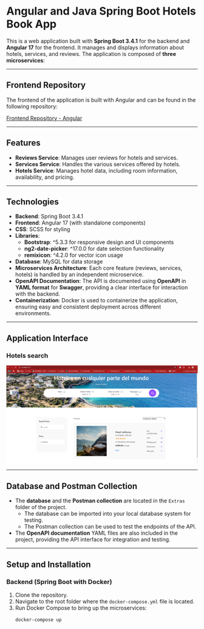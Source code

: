 # Angular and Java Spring Boot Hotels Book App

This is a web application built with **Spring Boot 3.4.1** for the backend and **Angular 17** for the frontend. It manages and displays information about hotels, services, and reviews. The application is composed of **three microservices**:

---

## Frontend Repository

The frontend of the application is built with Angular and can be found in the following repository:

[Frontend Repository - Angular](https://github.com/PagarciaSima/HotelBooks_Angular)

---

## Features

- **Reviews Service**: Manages user reviews for hotels and services.
- **Services Service**: Handles the various services offered by hotels.
- **Hotels Service**: Manages hotel data, including room information, availability, and pricing.

---

## Technologies

- **Backend**: Spring Boot 3.4.1
- **Frontend**: Angular 17 (with standalone components)
- **CSS**: SCSS for styling
- **Libraries**:
  - **Bootstrap**: ^5.3.3 for responsive design and UI components
  - **ng2-date-picker**: ^17.0.0 for date selection functionality
  - **remixicon**: ^4.2.0 for vector icon usage
- **Database**: MySQL for data storage
- **Microservices Architecture**: Each core feature (reviews, services, hotels) is handled by an independent microservice.
- **OpenAPI Documentation**: The API is documented using **OpenAPI** in **YAML format** for **Swagger**, providing a clear interface for interaction with the backend.
- **Containerization**: Docker is used to containerize the application, ensuring easy and consistent deployment across different environments.

---

## Application Interface

### Hotels search
![Home](img/home.png)

---

## Database and Postman Collection

- The **database** and the **Postman collection** are located in the `Extras` folder of the project.
  - The database can be imported into your local database system for testing.
  - The Postman collection can be used to test the endpoints of the API.
- The **OpenAPI documentation** YAML files are also included in the project, providing the API interface for integration and testing.

---

## Setup and Installation

### Backend (Spring Boot with Docker)

1. Clone the repository.
2. Navigate to the root folder where the `docker-compose.yml` file is located.
3. Run Docker Compose to bring up the microservices:
   ```bash
   docker-compose up